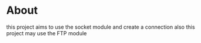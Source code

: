 # About
this project aims to use the socket module and create a connection also
this project may use the FTP module